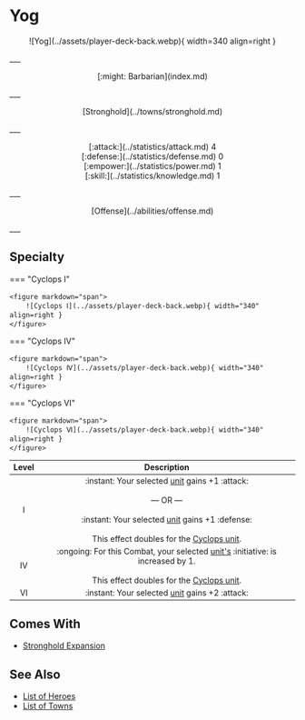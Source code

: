 # Yog

<p style="text-align: center;" markdown>![Yog](../assets/player-deck-back.webp){ width=340 align=right }</p>
___
<p style="text-align: center;" markdown>[:might: Barbarian](index.md)</p>
___
<p style="text-align: center;" markdown>[Stronghold](../towns/stronghold.md)</p>
___

<p style="text-align: center;" markdown>[:attack:](../statistics/attack.md)&nbsp;4</br>[:defense:](../statistics/defense.md)&nbsp;0</br>[:empower:](../statistics/power.md)&nbsp;1</br>[:skill:](../statistics/knowledge.md)&nbsp;1</p>
___
<p style="text-align: center;" markdown>[Offense](../abilities/offense.md)</p>
___

## Specialty

=== "Cyclops Ⅰ"

    <figure markdown="span">
        ![Cyclops Ⅰ](../assets/player-deck-back.webp){ width="340" align=right }
    </figure>

=== "Cyclops Ⅳ"

    <figure markdown="span">
        ![Cyclops Ⅳ](../assets/player-deck-back.webp){ width="340" align=right }
    </figure>

=== "Cyclops Ⅵ"

    <figure markdown="span">
        ![Cyclops Ⅵ](../assets/player-deck-back.webp){ width="340" align=right }
    </figure>


| Level | Description |
| :---: | :---: |
| Ⅰ | :instant: Your selected [unit](../units/index.md) gains +1 :attack:<br><br>— OR —<br><br>:instant: Your selected [unit](../units/index.md) gains +1 :defense:<br><br>This effect doubles for the [Cyclops unit](../units/cyclops.md). |
| Ⅳ | :ongoing: For this Combat, your selected [unit's](../units/index.md) :initiative: is increased by 1.<br><br>This effect doubles for the [Cyclops unit](../units/cyclops.md). |
| Ⅵ | :instant: Your selected [unit](../units/index.md) gains +2 :attack: |


## Comes With

- [Stronghold Expansion](../content.md)


## See Also

- [List of Heroes](index.md)
- [List of Towns](../towns/index.md)

